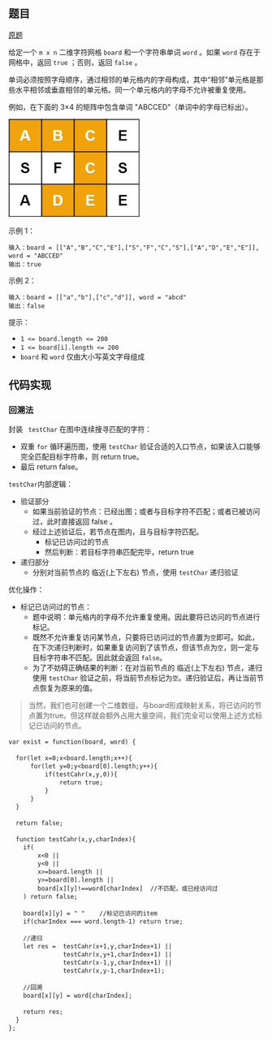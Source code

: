 ## 题目

[原题](https://leetcode-cn.com/problems/ju-zhen-zhong-de-lu-jing-lcof)

给定一个 `m x n` 二维字符网格 `board` 和一个字符串单词 `word` 。如果 `word` 存在于网格中，返回 `true` ；否则，返回 `false` 。

单词必须按照字母顺序，通过相邻的单元格内的字母构成，其中“相邻”单元格是那些水平相邻或垂直相邻的单元格。同一个单元格内的字母不允许被重复使用。

 

例如，在下面的 3×4 的矩阵中包含单词 "ABCCED"（单词中的字母已标出）。

<img src="12. 矩阵中的路径.assets/001.jpg" alt="001" style="zoom:80%;" />

 

示例 1：

```
输入：board = [["A","B","C","E"],["S","F","C","S"],["A","D","E","E"]], word = "ABCCED"
输出：true
```

示例 2：

```
输入：board = [["a","b"],["c","d"]], word = "abcd"
输出：false
```

提示：

* `1 <= board.length <= 200`
* `1 <= board[i].length <= 200`
* `board` 和 `word` 仅由大小写英文字母组成

## 代码实现

### 回溯法

封装 ` testChar` 在图中连续搜寻匹配的字符：

* 双重 `for` 循环遍历图，使用 `testChar` 验证合适的入口节点，如果该入口能够完全匹配目标字符串，则 return true。
* 最后 return false。

`testChar`内部逻辑：

* 验证部分
  * 如果当前验证的节点：已经出图；或者与目标字符不匹配；或者已被访问过，此时直接返回 false 。
  * 经过上述验证后，若节点在图内，且与目标字符匹配。
    * 标记已访问过的节点
    * 然后判断：若目标字符串匹配完毕，return true
* 递归部分
  * 分别对当前节点的 临近(上下左右) 节点，使用 `testChar` 递归验证

优化操作：

* 标记已访问过的节点：
  * 题中说明：单元格内的字母不允许重复使用。因此要将已访问的节点进行标记。
  * 既然不允许重复访问某节点，只要将已访问过的节点置为`空`即可。如此，在下次递归判断时，如果重复访问到了该节点，但该节点为`空`，则一定与目标字符串不匹配。因此就会返回 `false`。
  * 为了不妨碍正确结果的判断：在对当前节点的 临近(上下左右) 节点，递归使用 `testChar` 验证之前，将当前节点标记为`空`。递归验证后，再让当前节点恢复为原来的值。

>当然，我们也可创建一个二维数组，与board形成映射关系，将已访问的节点置为true。但这样就会额外占用大量空间，我们完全可以使用上述方式标记已访问的节点。

```
var exist = function(board, word) {

  for(let x=0;x<board.length;x++){
      for(let y=0;y<board[0].length;y++){
          if(testCahr(x,y,0)){
              return true;
          }
      }
  }
  
  return false;
  
  function testCahr(x,y,charIndex){
    if(
        x<0 ||
        y<0 ||
        x>=board.length ||
        y>=board[0].length ||
        board[x][y]!==word[charIndex]  //不匹配，或已经访问过
    ) return false;

    board[x][y] = " "    //标记已访问的item
    if(charIndex === word.length-1) return true;

    //递归
    let res =  testCahr(x+1,y,charIndex+1) || 
               testCahr(x,y+1,charIndex+1) ||
               testCahr(x-1,y,charIndex+1) ||
               testCahr(x,y-1,charIndex+1);

    //回溯
    board[x][y] = word[charIndex];

    return res;
  }
};
```

